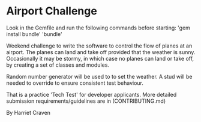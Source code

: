 Airport Challenge
=================

Look in the Gemfile and run the following commands before starting: 
'gem install bundle'
'bundle'

Weekend challenge to write the software to control the flow of planes at an airport. The planes can land and take off provided that the weather is sunny. Occasionally it may be stormy, in which case no planes can land or take off, by creating a set of classes and modules. 

Random number generator will be used to to set the weather. A stud will be needed to override to ensure consistent test behaviour. 

That is a practice 'Tech Test' for developer applicants.  More detailed submission requirements/guidelines are in (CONTRIBUTING.md)

By Harriet Craven